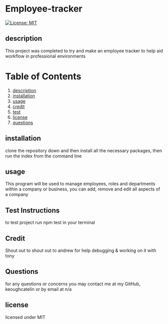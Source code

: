 # Employee-tracker

[![License: MIT](https://img.shields.io/badge/License-MIT-yellow.svg)](https://opensource.org/licenses/MIT)

## description

This project was completed to try and make an employee tracker to help aid workflow in professional environments

# Table of Contents

1. [description](##description)
2. [installation](##installation)
3. [usage](##usage)
4. [credit](##credit)
5. [test](##test)
6. [license](##license)
7. [questions](##questions)

## installation

clone the repository down and then install all the necessary packages, then run the index from the command line

## usage

This program will be used to manage employees, roles and departments within a company or business, you can add, remove and edit all aspects of a company

## Test Instructions

to test project run npm test in your terminal

## Credit

Shout out to shout out to andrew for help debugging & working on it with tony

## Questions

for any questions or concerns you may contact me at my GitHub, keoughcatelin or by email at n/a

## license

licensed under MIT
